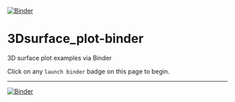 [![Binder](https://mybinder.org/badge_logo.svg)](https://mybinder.org/v2/gh/fomightez/3Dsurface_plot-binder/master?filepath=index.ipynb)

# 3Dsurface_plot-binder

3D surface plot examples via Binder

Click on any `launch binder` badge on this page to begin.


----------

[![Binder](https://mybinder.org/badge_logo.svg)](https://mybinder.org/v2/gh/fomightez/3Dsurface_plot-binder/master?filepath=index.ipynb)